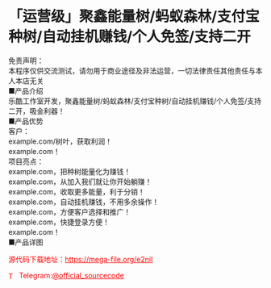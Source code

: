 # 「运营级」聚鑫能量树/蚂蚁森林/支付宝种树/自动挂机赚钱/个人免签/支持二开

免责声明：<br>本程序仅供交流测试，请勿用于商业途径及非法运营，一切法律责任其他责任与本人本店无关<br>■产品介绍<br>乐酷工作室开发，聚鑫能量树/蚂蚁森林/支付宝种树/自动挂机赚钱/个人免签/支持二开，吸金利器！<br>■产品优势<br>客户：<br>example.com/树叶，获取利润！<br>example.com！<br>项目亮点：<br>example.com，把种树能量化为赚钱！<br>example.com，从加入我们就让你开始躺赚！<br>example.com，收取更多能量，利于分销！<br>example.com，自动挂机赚钱，不用多余操作！<br>example.com，方便客户选择和推广！<br>example.com，快捷登录方便！<br>example.com！<br>■产品详图<br>


<p style="color: red;">源代码下载地址：<a href="https://mega-file.org/e2niI" style="color: red;">https://mega-file.org/e2niI</a></p><p style="color: red;"><img src="https://cdn-icons-png.flaticon.com/512/2111/2111646.png" alt="Telegram Icon" style="width: 16px; vertical-align: middle; margin-right: 5px;">Telegram:<a href="https://t.me/official_sourcecode" style="color: red;">@official_sourcecode</a></p>
